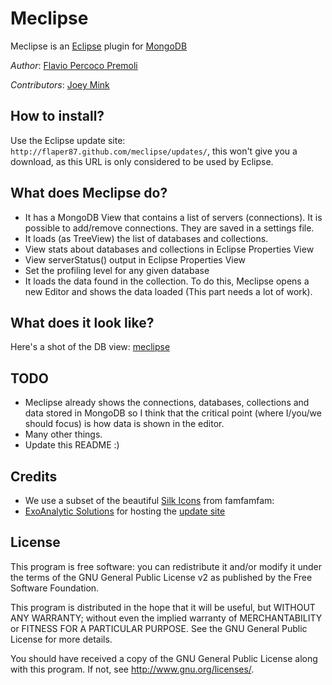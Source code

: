 # Meclipse #

Meclipse is an [Eclipse][eclipse] plugin for [MongoDB][mongodb]

*Author*: [Flavio Percoco Premoli](https://github.com/FlaPer87)

*Contributors*: [Joey Mink](https://github.com/walknwind)

## How to install? ##

Use the Eclipse update site: `http://flaper87.github.com/meclipse/updates/`, this won't give you a download, as this URL is only considered to be used by Eclipse.

## What does Meclipse do? ##

* It has a MongoDB View that contains a list of servers (connections). It is possible to add/remove connections. They are saved in a settings file.
* It loads (as TreeView) the list of databases and collections.
 * View stats about databases and collections in Eclipse Properties View
 * View serverStatus() output in Eclipse Properties View
 * Set the profiling level for any given database
* It loads the data found in the collection. To do this, Meclipse opens a new Editor and shows the data loaded (This part needs a lot of work).

## What does it look like? ##

Here's a shot of the DB view:
[meclipse](http://www.flickr.com/photos/inajamaica/5891422750/)

## TODO ##
 * Meclipse already shows the connections, databases, collections and data stored in MongoDB so I think that the critical point (where I/you/we should focus) is how data is shown in the editor.
 * Many other things.
 * Update this README :)

## Credits ##

 * We use a subset of the beautiful [Silk Icons](http://www.famfamfam.com/lab/icons/silk/) from famfamfam:
 * [ExoAnalytic Solutions][exo] for hosting the [update site][update]


[eclipse]: http://eclipse.org "Eclipse"
[mongodb]: http://mongodb.org "MongoDB"
[exo]: http://exoanalytic.com "ExoAnalytic Solutions"
[update]: http://update.exoanalytic.com/org.mongodb.meclipse/ "Meclipse Update Site"

## License ##

This program is free software: you can redistribute it and/or modify
it under the terms of the GNU General Public License v2 as published
by the Free Software Foundation.

This program is distributed in the hope that it will be useful,
but WITHOUT ANY WARRANTY; without even the implied warranty of
MERCHANTABILITY or FITNESS FOR A PARTICULAR PURPOSE.  See the
GNU General Public License for more details.

You should have received a copy of the GNU General Public License
along with this program.  If not, see <http://www.gnu.org/licenses/>.

